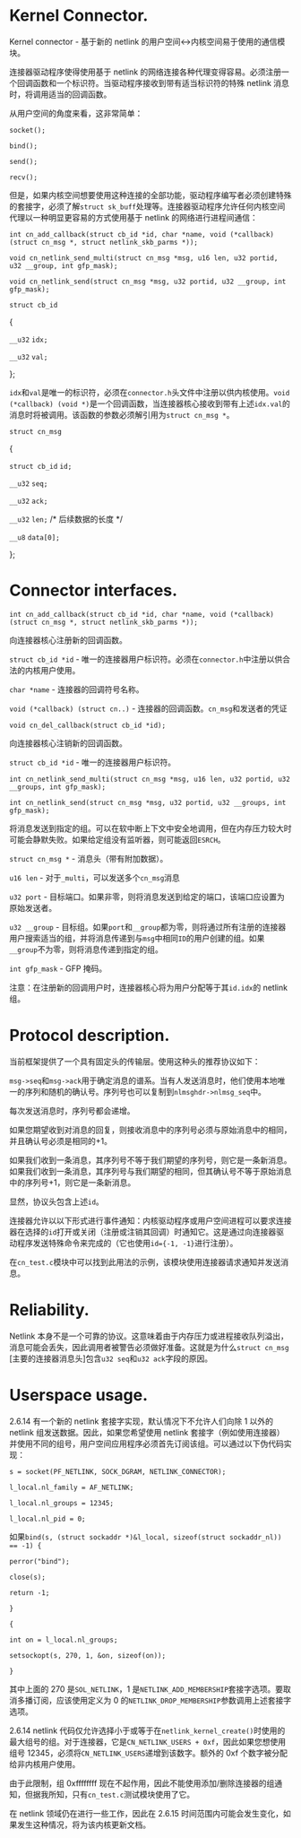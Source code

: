 # Kernel Connector.

Kernel connector - 基于新的 netlink 的用户空间<->内核空间易于使用的通信模块。

连接器驱动程序使得使用基于 netlink 的网络连接各种代理变得容易。必须注册一个回调函数和一个标识符。当驱动程序接收到带有适当标识符的特殊 netlink 消息时，将调用适当的回调函数。

从用户空间的角度来看，这非常简单：

`socket();`

`bind();`

`send();`

`recv();`

但是，如果内核空间想要使用这种连接的全部功能，驱动程序编写者必须创建特殊的套接字，必须了解`struct sk_buff`处理等。连接器驱动程序允许任何内核空间代理以一种明显更容易的方式使用基于 netlink 的网络进行进程间通信：

`int cn_add_callback(struct cb_id *id, char *name, void (*callback) (struct cn_msg *, struct netlink_skb_parms *));`

`void cn_netlink_send_multi(struct cn_msg *msg, u16 len, u32 portid, u32 __group, int gfp_mask);`

`void cn_netlink_send(struct cn_msg *msg, u32 portid, u32 __group, int gfp_mask);`

`struct cb_id`

{

`__u32` `idx;`

`__u32` `val;`

};

`idx`和`val`是唯一的标识符，必须在`connector.h`头文件中注册以供内核使用。`void (*callback) (void *)`是一个回调函数，当连接器核心接收到带有上述`idx.val`的消息时将被调用。该函数的参数必须解引用为`struct cn_msg *`。

`struct cn_msg`

{

`struct cb_id` `id;`

`__u32` `seq;`

`__u32` `ack;`

`__u32` `len;` /* 后续数据的长度 */

`__u8` `data[0];`

};

# Connector interfaces.

`int cn_add_callback(struct cb_id *id, char *name, void (*callback) (struct cn_msg *, struct netlink_skb_parms *));`

向连接器核心注册新的回调函数。

`struct cb_id *id` - 唯一的连接器用户标识符。必须在`connector.h`中注册以供合法的内核用户使用。

`char *name` - 连接器的回调符号名称。

`void (*callback) (struct cn..)` - 连接器的回调函数。`cn_msg`和发送者的凭证

`void cn_del_callback(struct cb_id *id);`

向连接器核心注销新的回调函数。

`struct cb_id *id` - 唯一的连接器用户标识符。

`int cn_netlink_send_multi(struct cn_msg *msg, u16 len, u32 portid, u32 __groups, int gfp_mask);`

`int cn_netlink_send(struct cn_msg *msg, u32 portid, u32 __groups, int gfp_mask);`

将消息发送到指定的组。可以在软中断上下文中安全地调用，但在内存压力较大时可能会静默失败。如果给定组没有监听器，则可能返回`ESRCH`。

`struct cn_msg *` - 消息头（带有附加数据）。

`u16 len` - 对于`_multi`，可以发送多个`cn_msg`消息

`u32 port` - 目标端口。如果非零，则将消息发送到给定的端口，该端口应设置为原始发送者。

`u32 __group` - 目标组。如果`port`和`__group`都为零，则将通过所有注册的连接器用户搜索适当的组，并将消息传递到与`msg`中相同`ID`的用户创建的组。如果`__group`不为零，则将消息传递到指定的组。

`int gfp_mask` - GFP 掩码。

注意：在注册新的回调用户时，连接器核心将为用户分配等于其`id.idx`的 netlink 组。

# Protocol description.

当前框架提供了一个具有固定头的传输层。使用这种头的推荐协议如下：

`msg->seq`和`msg->ack`用于确定消息的谱系。当有人发送消息时，他们使用本地唯一的序列和随机的确认号。序列号也可以复制到`nlmsghdr->nlmsg_seq`中。

每次发送消息时，序列号都会递增。

如果您期望收到对消息的回复，则接收消息中的序列号必须与原始消息中的相同，并且确认号必须是相同的+1。

如果我们收到一条消息，其序列号不等于我们期望的序列号，则它是一条新消息。如果我们收到一条消息，其序列号与我们期望的相同，但其确认号不等于原始消息中的序列号+1，则它是一条新消息。

显然，协议头包含上述`id`。

连接器允许以以下形式进行事件通知：内核驱动程序或用户空间进程可以要求连接器在选择的`id`打开或关闭（注册或注销其回调）时通知它。这是通过向连接器驱动程序发送特殊命令来完成的（它也使用`id={-1, -1}`进行注册）。

在`cn_test.c`模块中可以找到此用法的示例，该模块使用连接器请求通知并发送消息。

# Reliability.

Netlink 本身不是一个可靠的协议。这意味着由于内存压力或进程接收队列溢出，消息可能会丢失，因此调用者被警告必须做好准备。这就是为什么`struct cn_msg` [主要的连接器消息头]包含`u32 seq`和`u32 ack`字段的原因。

# Userspace usage.

2.6.14 有一个新的 netlink 套接字实现，默认情况下不允许人们向除 1 以外的 netlink 组发送数据。因此，如果您希望使用 netlink 套接字（例如使用连接器）并使用不同的组号，用户空间应用程序必须首先订阅该组。可以通过以下伪代码实现：

`s = socket(PF_NETLINK, SOCK_DGRAM, NETLINK_CONNECTOR);`

`l_local.nl_family = AF_NETLINK;`

`l_local.nl_groups = 12345;`

`l_local.nl_pid = 0;`

如果`bind(s, (struct sockaddr *)&l_local, sizeof(struct sockaddr_nl)) == -1) {`

`perror("bind");`

`close(s);`

`return -1;`

`}`

`{`

`int on = l_local.nl_groups;`

`setsockopt(s, 270, 1, &on, sizeof(on));`

`}`

其中上面的 270 是`SOL_NETLINK`，1 是`NETLINK_ADD_MEMBERSHIP`套接字选项。要取消多播订阅，应该使用定义为 0 的`NETLINK_DROP_MEMBERSHIP`参数调用上述套接字选项。

2.6.14 netlink 代码仅允许选择小于或等于在`netlink_kernel_create()`时使用的最大组号的组。对于连接器，它是`CN_NETLINK_USERS + 0xf`，因此如果您想使用组号 12345，必须将`CN_NETLINK_USERS`递增到该数字。额外的 0xf 个数字被分配给非内核用户使用。

由于此限制，组 0xffffffff 现在不起作用，因此不能使用添加/删除连接器的组通知，但据我所知，只有`cn_test.c`测试模块使用了它。

在 netlink 领域仍在进行一些工作，因此在 2.6.15 时间范围内可能会发生变化，如果发生这种情况，将为该内核更新文档。